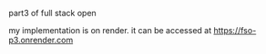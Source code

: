 part3 of full stack open 

my implementation is on render. 
it can be accessed at https://fso-p3.onrender.com